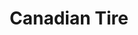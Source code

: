 ---
title: "Canadian Tire"
url: /markham/canadian-tire-major-mackenzie-drive-east/
shop: department store
---